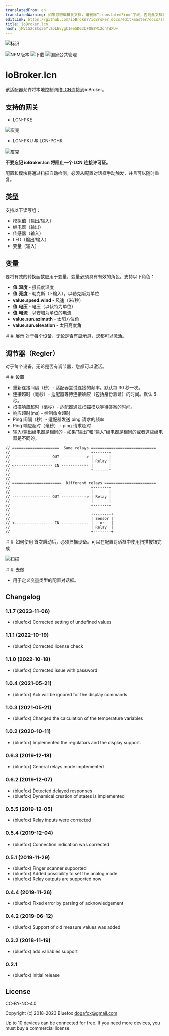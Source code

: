 ```yaml
---
translatedFrom: en
translatedWarning: 如果您想编辑此文档，请删除“translatedFrom”字段，否则此文档将再次自动翻译
editLink: https://github.com/ioBroker/ioBroker.docs/edit/master/docs/zh-cn/adapterref/iobroker.lcn/README.md
title: ioBroker.lcn
hash: jMVi52CECq36Yl2DLEvygCIee5DG3bFQG2W12qnTdXU=
---
```

![标识](../../../en/adapterref/iobroker.lcn/admin/lcn.png)

![NPM版本](http://img.shields.io/npm/v/iobroker.lcn.svg)
![下载](https://img.shields.io/npm/dm/iobroker.lcn.svg)
![国家公共管理](https://nodei.co/npm/iobroker.lcn.png?downloads=true)

# IoBroker.lcn
该适配器允许将本地控制网络[LCN](https://www.lcn.eu/)连接到ioBroker。

## 支持的网关
- LCN-PKE

![皮克](../../../en/adapterref/iobroker.lcn/img/lcn-pke.png)

- LCN-PKU 与 LCN-PCHK

![皮克](../../../en/adapterref/iobroker.lcn/img/lcn-pku.png)

**不要忘记 ioBroker.lcn 将阻止一个 LCN 连接许可证。**

配置和模块将通过扫描自动检测，必须从配置对话框手动触发，并且可以随时重复。

## 类型
支持以下读写组：

- 模拟值（输出/输入）
- 继电器（输出）
- 传感器（输入）
- LED（输出/输入）
- 变量（输入）

## 变量
要将有效的转换函数应用于变量，变量必须具有有效的角色。支持以下角色：

- **值.温度** - 摄氏度温度
- **值.亮度** - 勒克斯（I-输入），以勒克斯为单位
- **value.speed.wind** - 风速（米/秒）
- **值.电压** - 电压（以伏特为单位）
- **值.电流** - 以安培为单位的电流
- **value.sun.azimuth** - 太阳方位角
- **value.sun.elevation** - 太阳高度角

＃＃ 展示
对于每个设备，无论是否有显示屏，您都可以激活。

## 调节器（Regler）
对于每个设备，无论是否有调节器，您都可以激活。

＃＃ 设置
- 重新连接间隔（秒）- 适配器尝试连接的频率。默认每 30 秒一次。
- 连接超时（毫秒）- 适配器等待连接响应（包括身份验证）的时间。默认 6 秒。
- 扫描响应超时（毫秒）- 适配器通过扫描模块等待答案的时间。
- 响应超时(ms) - 控制命令超时
- Ping 间隔（秒）- 适配器发送 ping 请求的频率
- Ping 响应超时（毫秒） - ping 请求超时
- 输入/输出继电器是相同的 - 如果“输出”和“输入”继电器是相同的或者这些继电器是不同的。

```
// =====================  Same relays =============================
//                                    +-------+
// ----------------- OUT -----------> |       |
//                                    | Relay |
// <----------------- IN ------------ |       |
//                                    +-------+
//
//
// ======================  Different relays =======================
//                                    +-------+
//                                    |       |
// ----------------- OUT -----------> | Relay |
//                                    |       |
//                                    +-------+
//
//                                    +--------+
//                                    | Sensor |
// <----------------- IN ------------ |   or   |
//                                    | Relay  |
//                                    +--------+
```

＃＃ 如何使用
首次启动后，必须扫描设备。可以在配置对话框中使用扫描按钮完成

![扫描](../../../en/adapterref/iobroker.lcn/img/scanButton.png)

＃＃ 去做
- 用于定义变量类型的配置对话框。

<!-- 下一个版本的占位符（在行的开头）：

### **正在进行中** -->

## Changelog
### 1.1.7 (2023-11-06)
* (bluefox) Corrected setting of undefined values

### 1.1.1 (2022-10-19)
* (bluefox) Corrected license check

### 1.1.0 (2022-10-18)
* (bluefox) Corrected issue with password

### 1.0.4 (2021-05-21)
* (bluefox) Ack will be ignored for the display commands

### 1.0.3 (2021-05-21)
* (bluefox) Changed the calculation of the temperature variables

### 1.0.2 (2020-10-11)
* (bluefox) Implemented the regulators and the display support.

### 0.6.3 (2019-12-18)
* (bluefox) General relays mode implemented

### 0.6.2 (2019-12-07)
* (bluefox) Detected delayed responses
* (bluefox) Dynamical creation of states is implemented

### 0.5.5 (2019-12-05)
* (bluefox) Relay inputs were corrected

### 0.5.4 (2019-12-04)
* (bluefox) Connection indication was corrected

### 0.5.1 (2019-11-29)
* (bluefox) Finger scanner supported
* (bluefox) Added possibility to set the analog mode
* (bluefox) Relay outputs are supported now

### 0.4.4 (2019-11-26)
* (bluefox) Fixed error by parsing of acknowledgement

### 0.4.2 (2019-06-12)
* (bluefox) Support of old measure values was added

### 0.3.2 (2018-11-19)
* (bluefox) add variables support

### 0.2.1
* (bluefox) initial release

## License
CC-BY-NC-4.0

Copyright (c) 2018-2023 Bluefox <dogafox@gmail.com>

Up to 10 devices can be connected for free. If you need more devices, you must buy a commercial license.